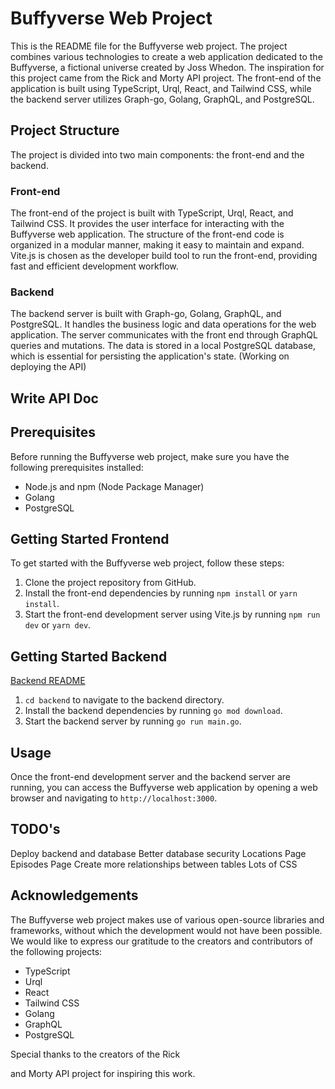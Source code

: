 # Buffyverse Web Project

This is the README file for the Buffyverse web project. The project combines various technologies to create a web application dedicated to the Buffyverse, a fictional universe created by Joss Whedon. The inspiration for this project came from the Rick and Morty API project. The front-end of the application is built using TypeScript, Urql, React, and Tailwind CSS, while the backend server utilizes Graph-go, Golang, GraphQL, and PostgreSQL.

## Project Structure

The project is divided into two main components: the front-end and the backend.

### Front-end

The front-end of the project is built with TypeScript, Urql, React, and Tailwind CSS. It provides the user interface for interacting with the Buffyverse web application. The structure of the front-end code is organized in a modular manner, making it easy to maintain and expand. Vite.js is chosen as the developer build tool to run the front-end, providing fast and efficient development workflow.

### Backend

The backend server is built with Graph-go, Golang, GraphQL, and PostgreSQL. It handles the business logic and data operations for the web application. The server communicates with the front end through GraphQL queries and mutations. The data is stored in a local PostgreSQL database, which is essential for persisting the application's state. (Working on deploying the API)

## Write API Doc

## Prerequisites

Before running the Buffyverse web project, make sure you have the following prerequisites installed:

- Node.js and npm (Node Package Manager)
- Golang
- PostgreSQL

## Getting Started Frontend

To get started with the Buffyverse web project, follow these steps:

1. Clone the project repository from GitHub.
2. Install the front-end dependencies by running `npm install` or `yarn install`.
3. Start the front-end development server using Vite.js by running `npm run dev` or `yarn dev`.

## Getting Started Backend

[Backend README](./backend/README.md)

1. `cd backend` to navigate to the backend directory.
2. Install the backend dependencies by running `go mod download`.
3. Start the backend server by running `go run main.go`.

## Usage

Once the front-end development server and the backend server are running, you can access the Buffyverse web application by opening a web browser and navigating to `http://localhost:3000`.

## TODO's

Deploy backend and database
Better database security
Locations Page
Episodes Page
Create more relationships between tables
Lots of CSS

## Acknowledgements

The Buffyverse web project makes use of various open-source libraries and frameworks, without which the development would not have been possible. We would like to express our gratitude to the creators and contributors of the following projects:

- TypeScript
- Urql
- React
- Tailwind CSS
- Golang
- GraphQL
- PostgreSQL

Special thanks to the creators of the Rick

and Morty API project for inspiring this work.
